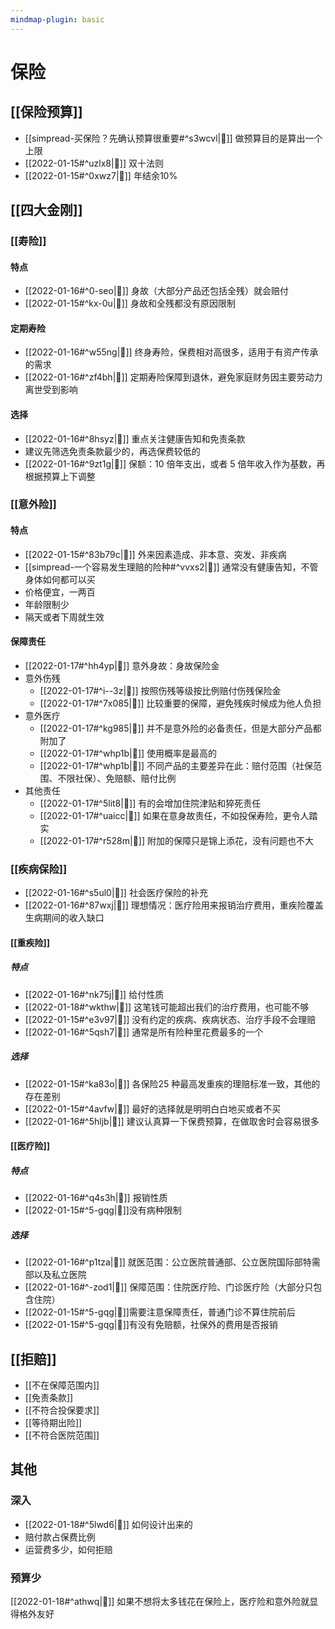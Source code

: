 ```yaml
---
mindmap-plugin: basic
---
```

# 保险
## [[保险预算]]
- [[simpread-买保险？先确认预算很重要#^s3wcvl|📌]] 做预算目的是算出一个上限
- [[2022-01-15#^uzlx8|📌]] 双十法则
- [[2022-01-15#^0xwz7|📌]] 年结余10%
## [[四大金刚]]
### [[寿险]]
#### 特点
- [[2022-01-16#^0-seo|📌]] 身故（大部分产品还包括全残）就会赔付
- [[2022-01-15#^kx-0u|📌]] 身故和全残都没有原因限制
#### 定期寿险
- [[2022-01-16#^w55ng|📌]] 终身寿险，保费相对高很多，适用于有资产传承的需求
- [[2022-01-16#^zf4bh|📌]] 定期寿险保障到退休，避免家庭财务因主要劳动力离世受到影响
#### 选择
- [[2022-01-16#^8hsyz|📌]] 重点关注健康告知和免责条款
- 建议先筛选免责条款最少的，再选保费较低的
- [[2022-01-16#^9zt1g|📌]] 保额：10 倍年支出，或者 5 倍年收入作为基数，再根据预算上下调整
### [[意外险]]
#### 特点
- [[2022-01-15#^83b79c|📌]] 外来因素造成、非本意、突发、非疾病
- [[simpread-一个容易发生理赔的险种#^vvxs2|📌]] 通常没有健康告知，不管身体如何都可以买
- 价格便宜，一两百
- 年龄限制少
- 隔天或者下周就生效
#### 保障责任
- [[2022-01-17#^hh4yp|📌]] 意外身故：身故保险金
- 意外伤残
	- [[2022-01-17#^i--3z|📌]] 按照伤残等级按比例赔付伤残保险金
	- [[2022-01-17#^7x085|📌]] 比较重要的保障，避免残疾时候成为他人负担
- 意外医疗
	- [[2022-01-17#^kg985|📌]] 并不是意外险的必备责任，但是大部分产品都附加了
	- [[2022-01-17#^whp1b|📌]] 使用概率是最高的
	- [[2022-01-17#^whp1b|📌]] 不同产品的主要差异在此：赔付范围（社保范围、不限社保）、免赔额、赔付比例
- 其他责任
	- [[2022-01-17#^5lit8|📌]] 有的会增加住院津贴和猝死责任
	- [[2022-01-17#^uaicc|📌]] 如果在意身故责任，不如投保寿险，更令人踏实
	- [[2022-01-17#^r528m|📌]] 附加的保障只是锦上添花，没有问题也不大

### [[疾病保险]]
- [[2022-01-16#^s5ul0|📌]] 社会医疗保险的补充
- [[2022-01-16#^87wxj|📌]] 理想情况：医疗险用来报销治疗费用，重疾险覆盖生病期间的收入缺口
#### [[重疾险]]
##### 特点
- [[2022-01-16#^nk75j|📌]] 给付性质
- [[2022-01-18#^wkthw|📌]] 这笔钱可能超出我们的治疗费用，也可能不够
- [[2022-01-15#^e3v97|📌]] 没有约定的疾病、疾病状态、治疗手段不会理赔
- [[2022-01-16#^5qsh7|📌]] 通常是所有险种里花费最多的一个
##### 选择
- [[2022-01-15#^ka83o|📌]] 各保险25 种最高发重疾的理赔标准一致，其他的存在差别
- [[2022-01-15#^4avfw|📌]] 最好的选择就是明明白白地买或者不买
- [[2022-01-16#^5hljb|📌]] 建议认真算一下保费预算，在做取舍时会容易很多
#### [[医疗险]]
##### 特点
- [[2022-01-16#^q4s3h|📌]] 报销性质
- [[2022-01-15#^5-gqg|📌]]没有病种限制
##### 选择
- [[2022-01-16#^p1tza|📌]] 就医范围：公立医院普通部、公立医院国际部特需部以及私立医院
- [[2022-01-16#^-zod1|📌]] 保障范围：住院医疗险、门诊医疗险（大部分只包含住院）
- [[2022-01-15#^5-gqg|📌]]需要注意保障责任，普通门诊不算住院前后
- [[2022-01-15#^5-gqg|📌]]有没有免赔额，社保外的费用是否报销
## [[拒赔]]
- [[不在保障范围内]]
- [[免责条款]]
- [[不符合投保要求]]
- [[等待期出险]]
- [[不符合医院范围]]
## 其他
### 深入
- [[2022-01-18#^5lwd6|📌]] 如何设计出来的
- 赔付款占保费比例
- 运营费多少，如何拒赔
### 预算少
[[2022-01-18#^athwq|📌]] 如果不想将太多钱花在保险上，医疗险和意外险就显得格外友好

